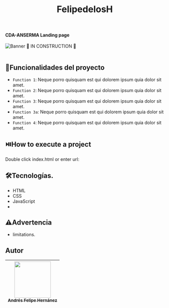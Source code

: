<h1 align="center"> FelipedelosH </h1>
<br>
<h4>CDA-ANSERMA Landing page</h4>

![Banner](docs/banner.png)
:construction: IN CONSTRUCTION :construction:
<br><br>


## :hammer:Funcionalidades del proyecto

- `Function 1`: Neque porro quisquam est qui dolorem ipsum quia dolor sit amet.<br>
- `Function 2`: Neque porro quisquam est qui dolorem ipsum quia dolor sit amet.<br>
- `Function 3`: Neque porro quisquam est qui dolorem ipsum quia dolor sit amet.<br>
- `Function 3a`: Neque porro quisquam est qui dolorem ipsum quia dolor sit amet.<br>
- `Function 4`: Neque porro quisquam est qui dolorem ipsum quia dolor sit amet.<br>


## :play_or_pause_button:How to execute a project

Double click index.html or enter url: 

## :hammer_and_wrench:Tecnologías.

- HTML
- CSS
- JavaScript
- 

## :warning:Advertencia

- limitations.

## Autor

| [<img src="https://avatars.githubusercontent.com/u/38327255?v=4" width=115><br><sub>Andrés Felipe Hernánez</sub>](https://github.com/felipedelosh)|
| :---: |
